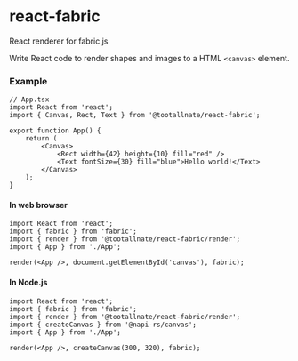 react-fabric
============

React renderer for fabric.js

Write React code to render shapes and images to a HTML `<canvas>` element.

### Example

```tsx
// App.tsx
import React from 'react';
import { Canvas, Rect, Text } from '@tootallnate/react-fabric';

export function App() {
    return (
        <Canvas>
            <Rect width={42} height={10} fill="red" />
            <Text fontSize={30} fill="blue">Hello world!</Text>
        </Canvas>
    );
}
```

#### In web browser

```tsx
import React from 'react';
import { fabric } from 'fabric';
import { render } from '@tootallnate/react-fabric/render';
import { App } from './App';

render(<App />, document.getElementById('canvas'), fabric);
```

#### In Node.js

```tsx
import React from 'react';
import { fabric } from 'fabric';
import { render } from '@tootallnate/react-fabric/render';
import { createCanvas } from '@napi-rs/canvas';
import { App } from './App';

render(<App />, createCanvas(300, 320), fabric);
```
